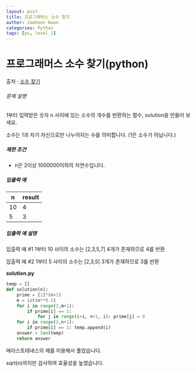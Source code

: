 ```yaml
---
layout: post
title: 프로그래머스 소수 찾기
author: Jaeheon Kwon
categories: Python
tags: [ps, level_1]
---
```




# 프로그래머스 소수 찾기(python)

출처 : [소수 찾기]( https://programmers.co.kr/learn/courses/30/lessons/12921 )

###### 문제 설명

1부터 입력받은 숫자 n 사이에 있는 소수의 개수를 반환하는 함수, solution을 만들어 보세요.

소수는 1과 자기 자신으로만 나누어지는 수를 의미합니다.
(1은 소수가 아닙니다.)

##### 제한 조건

- n은 2이상 1000000이하의 자연수입니다.

##### 입출력 예

| n    | result |
| ---- | ------ |
| 10   | 4      |
| 5    | 3      |

##### 입출력 예 설명

입출력 예 #1
1부터 10 사이의 소수는 [2,3,5,7] 4개가 존재하므로 4를 반환

입출력 예 #2
1부터 5 사이의 소수는 [2,3,5] 3개가 존재하므로 3를 반환

**solution.py**

```python
temp = []
def solution(n):
    prime = [1]*(n+1)
    m = int(n**0.5)
    for i in range(2,m+1):
        if prime[i] == 1:
            for j in range(i+i, n+1, i): prime[j] = 0
    for i in range(2,n+1):
        if prime[i] == 1: temp.append(i)
    answer = len(temp)
    return answer
```

에라스토테네스의 체를 이용해서 풀었습니다.

sqrt(n)까지만 검사하여 효율성을 높였습니다.

